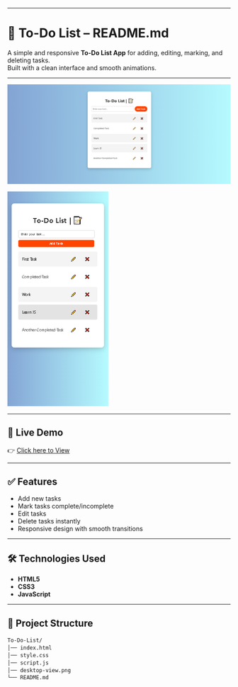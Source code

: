 
---

# **📝 To-Do List – README.md**

A simple and responsive **To-Do List App** for adding, editing, marking, and deleting tasks.  
Built with a clean interface and smooth animations.

---

![Desktop Screenshot](desktop-view.png)

![Mobile Screenshot](mobile-view.png)

---

## 🔗 Live Demo
👉 [Click here to View](https://suru190.github.io/To-Do-List/)

---

## ✅ Features
- Add new tasks
- Mark tasks complete/incomplete
- Edit tasks
- Delete tasks instantly
- Responsive design with smooth transitions

---

## 🛠️ Technologies Used
- **HTML5**
- **CSS3**
- **JavaScript**

---

## 📂 Project Structure
```bash
To-Do-List/
│── index.html
│── style.css
│── script.js
│── desktop-view.png
└── README.md
